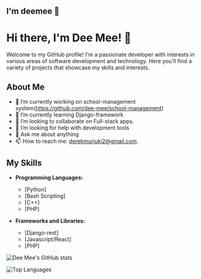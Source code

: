 ## I'm deemee 👋
# Hi there, I'm Dee Mee! 👋

Welcome to my GitHub profile! I'm a passionate developer with interests in various areas of software development and technology. Here you'll find a variety of projects that showcase my skills and interests.

## About Me

- 🔭 I’m currently working on school-management system(https://github.com/dee-mee/school-management)
- 🌱 I’m currently learning Django-framework
- 👯 I’m looking to collaborate on Full-stack apps.
- 🤔 I’m looking for help with development tools
- 💬 Ask me about anything
- 📫 How to reach me: derekmuriuki2@gmail.com.


## My Skills

- **Programming Languages:**
  - [Python]
  - [Bash Scripting]
  - [C++]
  - [PHP]

- **Frameworks and Libraries:**
  - [Django-rest]
  - [Javascript/React]
  - [PHP]


![Dee Mee's GitHub stats](https://github-readme-stats.vercel.app/api?username=dee-mee&show_icons=true&theme=radical) 



![Top Languages](https://github-readme-stats.vercel.app/api/top-langs/?username=dee-mee&layout=compact&theme=radical)



